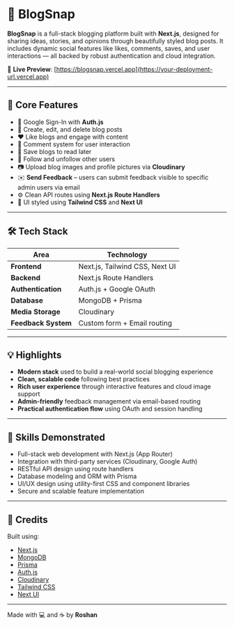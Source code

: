 # 📸 BlogSnap

**BlogSnap** is a full-stack blogging platform built with **Next.js**, designed for sharing ideas, stories, and opinions through beautifully styled blog posts. It includes dynamic social features like likes, comments, saves, and user interactions — all backed by robust authentication and cloud integration.

🔗 **Live Preview**: [https://blogsnap.vercel.app](https://your-deployment-url.vercel.app)

---

## 🚀 Core Features

- 🔐 Google Sign-In with **Auth.js**
- 📝 Create, edit, and delete blog posts
- ❤️ Like blogs and engage with content
- 💬 Comment system for user interaction
- 📌 Save blogs to read later
- 👥 Follow and unfollow other users
- 📷 Upload blog images and profile pictures via **Cloudinary**
- ✉️ **Send Feedback** – users can submit feedback visible to specific admin users via email
- ⚙️ Clean API routes using **Next.js Route Handlers**
- 🎨 UI styled using **Tailwind CSS** and **Next UI**

---

## 🛠 Tech Stack

| Area               | Technology                     |
|--------------------|--------------------------------|
| **Frontend**        | Next.js, Tailwind CSS, Next UI |
| **Backend**         | Next.js Route Handlers         |
| **Authentication**  | Auth.js + Google OAuth         |
| **Database**        | MongoDB + Prisma               |
| **Media Storage**   | Cloudinary                     |
| **Feedback System** | Custom form + Email routing    |

---

## 💡 Highlights

- **Modern stack** used to build a real-world social blogging experience
- **Clean, scalable code** following best practices
- **Rich user experience** through interactive features and cloud image support
- **Admin-friendly** feedback management via email-based routing
- **Practical authentication flow** using OAuth and session handling

---

## 🧠 Skills Demonstrated

- Full-stack web development with Next.js (App Router)
- Integration with third-party services (Cloudinary, Google Auth)
- RESTful API design using route handlers
- Database modeling and ORM with Prisma
- UI/UX design using utility-first CSS and component libraries
- Secure and scalable feature implementation

---

## 🔗 Credits

Built using:

- [Next.js](https://nextjs.org/)
- [MongoDB](https://www.mongodb.com/)
- [Prisma](https://www.prisma.io/)
- [Auth.js](https://authjs.dev/)
- [Cloudinary](https://cloudinary.com/)
- [Tailwind CSS](https://tailwindcss.com/)
- [Next UI](https://nextui.org/)

---

Made with 💻 and ☕ by **Roshan**
